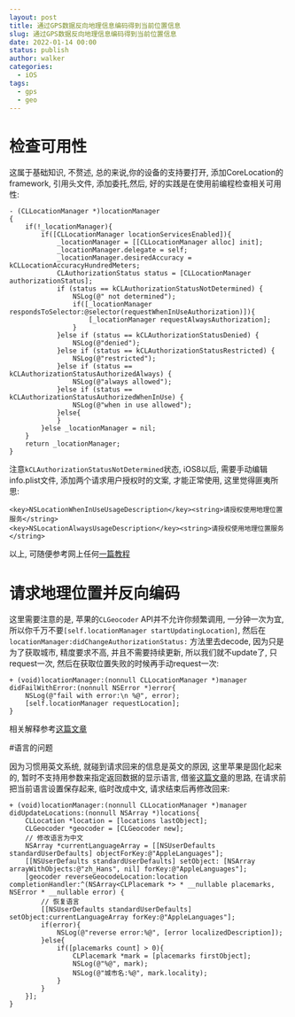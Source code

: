 ```yaml
---
layout: post
title: 通过GPS数据反向地理信息编码得到当前位置信息
slug: 通过GPS数据反向地理信息编码得到当前位置信息
date: 2022-01-14 00:00
status: publish
author: walker
categories: 
  - iOS
tags:
  - gps
  - geo
---
```


# 检查可用性
这属于基础知识, 不赘述, 总的来说,你的设备的支持要打开, 添加CoreLocation的framework, 引用头文件, 添加委托,然后, 好的实践是在使用前编程检查相关可用性:
```
- (CLLocationManager *)locationManager
{
    if(!_locationManager){
        if([CLLocationManager locationServicesEnabled]){
            _locationManager = [[CLLocationManager alloc] init];
            _locationManager.delegate = self;
            _locationManager.desiredAccuracy = kCLLocationAccuracyHundredMeters;
            CLAuthorizationStatus status = [CLLocationManager authorizationStatus];
            if (status == kCLAuthorizationStatusNotDetermined) {
                NSLog(@" not determined");
                if([_locationManager respondsToSelector:@selector(requestWhenInUseAuthorization)]){
                    [_locationManager requestAlwaysAuthorization];
                }
            }else if (status == kCLAuthorizationStatusDenied) {
                NSLog(@"denied");
            }else if (status == kCLAuthorizationStatusRestricted) {
                NSLog(@"restricted");
            }else if (status == kCLAuthorizationStatusAuthorizedAlways) {
                NSLog(@"always allowed");
            }else if (status == kCLAuthorizationStatusAuthorizedWhenInUse) {
                NSLog(@"when in use allowed");
            }else{
            }
        }else _locationManager = nil;
    }
    return _locationManager;
}
```
注意`kCLAuthorizationStatusNotDetermined`状态, iOS8以后, 需要手动编辑info.plist文件, 添加两个请求用户授权时的文案, 才能正常使用, 这里觉得匪夷所思:
```
<key>NSLocationWhenInUseUsageDescription</key><string>请授权使用地理位置服务</string>
<key>NSLocationAlwaysUsageDescription</key><string>请授权使用地理位置服务</string>
```
以上, 可随便参考网上任何[一篇教程](http://kittenyang.com/cllocationmanager/)

# 请求地理位置并反向编码

这里需要注意的是, 苹果的`CLGeocoder` API并不允许你频繁调用, 一分钟一次为宜, 所以你千万不要`[self.locationManager startUpdatingLocation]`, 然后在`locationManager:didChangeAuthorizationStatus:`
方法里去decode, 因为只是为了获取城市, 精度要求不高, 并且不需要持续更新, 所以我们就不update了, 只request一次, 然后在获取位置失败的时候再手动request一次:
```
+ (void)locationManager:(nonnull CLLocationManager *)manager didFailWithError:(nonnull NSError *)error{
    NSLog(@"fail with error:\n %@", error);
    [self.locationManager requestLocation];
}
```
相关解释参考[这篇文章](http://stackoverflow.com/questions/17867422/kclerrordomain-error-2-after-geocoding-repeatedly-with-clgeocoder)

#语言的问题

因为习惯用英文系统, 就碰到请求回来的信息是英文的原因, 这里苹果是固化起来的, 暂时不支持用参数来指定返回数据的显示语言, 借鉴[这篇文章](http://stackoverflow.com/questions/20388891/cllocationmanager-reversegeocodelocation-language)的思路, 在请求前把当前语言设置保存起来, 临时改成中文, 请求结束后再修改回来:
```
+ (void)locationManager:(nonnull CLLocationManager *)manager didUpdateLocations:(nonnull NSArray *)locations{
    CLLocation *location = [locations lastObject];
    CLGeocoder *geocoder = [CLGeocoder new];
    // 修改语言为中文
    NSArray *currentLanguageArray = [[NSUserDefaults standardUserDefaults] objectForKey:@"AppleLanguages"];
    [[NSUserDefaults standardUserDefaults] setObject: [NSArray arrayWithObjects:@"zh_Hans", nil] forKey:@"AppleLanguages"];
    [geocoder reverseGeocodeLocation:location completionHandler:^(NSArray<CLPlacemark *> * __nullable placemarks, NSError * __nullable error) {
        // 恢复语言
        [[NSUserDefaults standardUserDefaults] setObject:currentLanguageArray forKey:@"AppleLanguages"];
        if(error){
            NSLog(@"reverse error:%@", [error localizedDescription]);
        }else{
            if([placemarks count] > 0){
                CLPlacemark *mark = [placemarks firstObject];
                NSLog(@"%@", mark);
                NSLog(@"城市名:%@", mark.locality);
            }
        }
    }];
}
```
